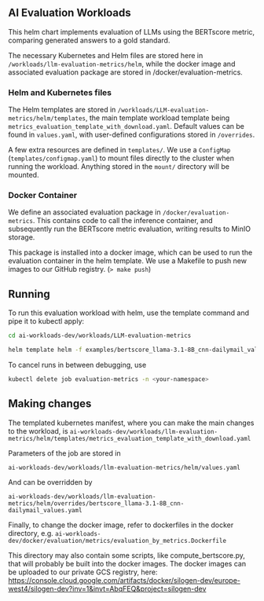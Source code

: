 ## AI Evaluation Workloads

This helm chart implements evaluation of LLMs using the BERTscore metric, comparing generated answers to a gold standard.

The necessary Kubernetes and Helm files are stored here in `/workloads/llm-evaluation-metrics/helm`, while the docker image and associated evaluation package are stored in /docker/evaluation-metrics.

### Helm and Kubernetes files

The Helm templates are stored in `/workloads/LLM-evaluation-metrics/helm/templates`, the main template workload template being `metrics_evaluation_template_with_download.yaml`. Default values can be found in `values.yaml`, with user-defined configurations stored in `/overrides`.

A few extra resources are defined in `templates/`.
We use a `ConfigMap` (`templates/configmap.yaml`) to mount files directly to the cluster when running the workload. Anything stored in the `mount/` directory will be mounted.

### Docker Container

We define an associated evaluation package in `/docker/evaluation-metrics`. This contains code to call the inference container, and subsequently run the BERTscore metric evaluation, writing results to MinIO storage.

This package is installed into a docker image, which can be used to run the evaluation container in the helm template. We use a Makefile to push new images to our GitHub registry. (`> make push`)

## Running

To run this evaluation workload with helm, use the template command and pipe it to kubectl apply:

```bash
cd ai-workloads-dev/workloads/LLM-evaluation-metrics
```

```bash
helm template helm -f examples/bertscore_llama-3.1-8B_cnn-dailymail_values.yaml | kubectl apply -f - -n <your-namespace>
```

To cancel runs in between debugging, use

```bash
kubectl delete job evaluation-metrics -n <your-namespace>
```

## Making changes
The templated kubernetes manifest, where you can make the main changes to the workload, is `ai-workloads-dev/workloads/llm-evaluation-metrics/helm/templates/metrics_evaluation_template_with_download.yaml`

Parameters of the job are stored in

```ai-workloads-dev/workloads/llm-evaluation-metrics/helm/values.yaml```

And can be overridden by

```ai-workloads-dev/workloads/llm-evaluation-metrics/helm/overrides/bertscore_llama-3.1-8B_cnn-dailymail_values.yaml```

Finally, to change the docker image, refer to dockerfiles in the docker directory, e.g.
`ai-workloads-dev/docker/evaluation/metrics/evaluation_by_metrics.Dockerfile`

This directory may also contain some scripts, like compute_bertscore.py, that will probably be built into the docker images.
The docker images can be uploaded to our private GCS registry, here: https://console.cloud.google.com/artifacts/docker/silogen-dev/europe-west4/silogen-dev?inv=1&invt=AbqFEQ&project=silogen-dev
